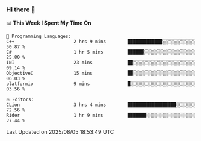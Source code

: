 ### Hi there 👋

<!--
**asdf12303116/asdf12303116** is a ✨ _special_ ✨ repository because its `README.md` (this file) appears on your GitHub profile.

Here are some ideas to get you started:

- 🔭 I’m currently working on ...
- 🌱 I’m currently learning ...
- 👯 I’m looking to collaborate on ...
- 🤔 I’m looking for help with ...
- 💬 Ask me about ...
- 📫 How to reach me: ...
- 😄 Pronouns: ...
- ⚡ Fun fact: ...
-->

<!--START_SECTION:waka-->
📊 **This Week I Spent My Time On** 

```text
💬 Programming Languages: 
C++                      2 hrs 9 mins        █████████████░░░░░░░░░░░░   50.87 % 
C#                       1 hr 5 mins         ██████░░░░░░░░░░░░░░░░░░░   25.80 % 
INI                      23 mins             ██░░░░░░░░░░░░░░░░░░░░░░░   09.14 % 
ObjectiveC               15 mins             ██░░░░░░░░░░░░░░░░░░░░░░░   06.03 % 
platformio               9 mins              █░░░░░░░░░░░░░░░░░░░░░░░░   03.56 % 

🔥 Editors: 
CLion                    3 hrs 4 mins        ██████████████████░░░░░░░   72.56 % 
Rider                    1 hr 9 mins         ███████░░░░░░░░░░░░░░░░░░   27.44 % 
```


 Last Updated on 2025/08/05 18:53:49 UTC
<!--END_SECTION:waka-->
